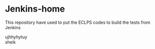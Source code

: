 # Jenkins-home
This repository have used to put the ECLPS codes to build the tests from Jenkins

ujhhyhytuy\
sheik


